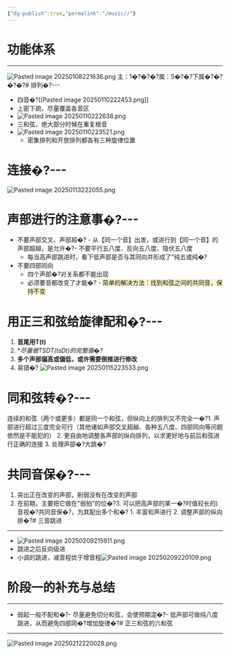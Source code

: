 ```yaml
---
{"dg-publish":true,"permalink":"/music//"}
---
```


# 功能体系
---
![Pasted image 20250108221636.png](/img/user/appendix/Pasted%20image%2020250108221636.png)
主：1�?�?�?属：5�?�?下属�?�?�?�?# 排列�?---
- 四音�?[[Pasted image 20250110222453.png]]
- 上密下疏，尽量覆盖各音区
- ![Pasted image 20250110222638.png](/img/user/appendix/Pasted%20image%2020250110222638.png)
- 三和弦，绝大部分时候在重复根音
- ![Pasted image 20250110223521.png](/img/user/appendix/Pasted%20image%2020250110223521.png)
	- 密集排列和开放排列都各有三种旋律位置
# 连接�?---
![Pasted image 20250113222055.png](/img/user/appendix/Pasted%20image%2020250113222055.png)
# 声部进行的注意事�?---
- 不要声部交叉、声部超�?    - 从【同一个音】出发，或进行到【同一个音】的声部超越，是允许�?- 不要平行五八度、反向五八度、隐伏五八度
    - 每当高声部跳进时，看下低声部是否与其同向并形成了"纯五或纯�?
- 不要四部同向
    - 四个声部�?对关系都不能出现
    - 必须要音都改变了才能�?	- <span style="background:rgba(240, 200, 0, 0.2)">简单的解决方法：找到和弦之间的共同音，保持不变</span>
# 用正三和弦给旋律配和�?---
1. **首尾用T(t)**
2. **尽量做TSDT(tsDt)的完整循�?*
3. **多个声部偏高或偏低，或许需要倒推进行修改**
4. 易错�?   ![Pasted image 20250115223533.png](/img/user/appendix/Pasted%20image%2020250115223533.png)
# 同和弦转�?---
连续的和弦（两个或更多）都是同一个和弦，但纵向上的排列又不完全一�?1. 声部进行超过三度完全可行（其他诸如声部交叉超越、各种五八度、四部同向等问题依然是不能犯的）
2. 更自由地调整各声部的纵向排列，以求更好地与前后和弦进行正确的连接
3. 处理声部�?大跳�?
# 共同音保�?---
1. 突出正在改变的声部，削弱没有在改变的声部
2. 在前期，主要把它做在"弱拍"的位�?3. 可以把高声部的某一�?时值较长的)音视�?共同音保�?，为其配出多个和�?	1. 丰富和声进行
	2. 调整声部的纵向排�?# 三音跳进
---
- ![Pasted image 20250209215911.png](/img/user/appendix/Pasted%20image%2020250209215911.png)
- 跳进之后反向级进
- 小调的跳进，减音程优于增音程![Pasted image 20250209220109.png](/img/user/appendix/Pasted%20image%2020250209220109.png)
# 阶段一的补充与总结
---
- 弱起一般不配和�?- 尽量避免切分和弦，会使预期混�?- 低声部可做纯八度跳进，从而避免四部同�?增加旋律�?# 正三和弦的六和弦
---
![Pasted image 20250212220028.png](/img/user/appendix/Pasted%20image%2020250212220028.png)

